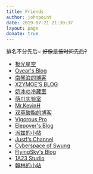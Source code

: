 ```yaml
---
title: Friends
author: johnpoint
date: 2019-07-21 21:30:37
layout: page
donate: true
---
```


排名不分先后~
~~好像是按时间先后?~~

- [极光星空](https://www.ilemonrain.com/)
- [Ovear's Blog](https://ovear.info/)
- [南琴浪的博客](https://sometimesnaive.org/)
- [XZYMOE'S BLOG](https://www.xzymoe.com/)
- [奶冰の冷藏室](https://milkice.me)
- [萌爪实验室](https://www.mengclaw.com/)
- [Mr.KevinH](https://www.mrkevin.net/)
- [双草酸酯的博客](https://0x.mk/)
- [Vigorous Pro](https://www.wevg.org)
- [Elepover's Blog](https://daily.elepover.com/)
- [派兹的小站](https://blingwang.cn)
- [Justf‘s Channel](https://channel.Justf.space)
- [Cyberspace of Swung](https://www.swung0x48.com)
- [FlyingSky's Blog](https://blog.fsky7.com)
- [1A23 Studio](https://1a23.com)
- [翰林的小站](https://ihcr.top)